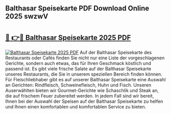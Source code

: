## Balthasar Speisekarte PDF Download Online 2025 swzwV

# <h2><a href="http://gc7uq9.nevu.top/?p=Balthasar+Speisekarte">🔗 👉🔴 Balthasar Speisekarte 2025 PDF</a></h2>

[![Balthasar Speisekarte 2025 PDF](https://i.imgur.com/dBaPXMq.png)](http://gc7uq9.nevu.top/?p=Balthasar+Speisekarte)
Auf der Balthasar Speisekarte des Restaurants oder Cafés finden Sie nicht nur eine Liste der vorgeschlagenen Gerichte, sondern auch etwas, das für Ihren Geschmack köstlich und passend ist. Es gibt viele frische Salate auf der Balthasar Speisekarte unseres Restaurants, die Sie in unserem speziellen Bereich finden können. Für Fleischliebhaber gibt es auf unserer Balthasar Speisekarte eine Auswahl an Gerichten: Rindfleisch, Schweinefleisch, Huhn und Fisch. Unseren Auserwählten bieten wir Gourmet-Gerichte wie Schaschlik und Steak an, die auf frischem Feuer zubereitet werden. In jedem Fall sind wir bereit, Ihnen bei der Auswahl der Speisen auf der Balthasar Speisekarte zu helfen und Ihnen einen komfortablen und komfortablen Service zu bieten.
